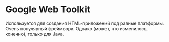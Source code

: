 # Google Web Toolkit

Используется для создания HTML-приложений под разные платформы. Очень популярный фреймворк. Однако \(может, что изменилось, конечно\), только для Java.

